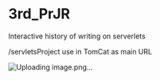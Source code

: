 # 3rd_PrJR

Interactive history of writing on serverlets

/servletsProject use in TomCat as main URL

![Uploading image.png…]()

